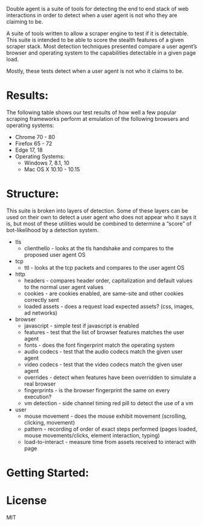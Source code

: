 Double agent is a suite of tools for detecting the end to end stack of web interactions in order to detect when a 
user agent is not who they are claiming to be.

A suite of tools written to allow a scraper engine to test if it is detectable. This suite is intended to be able to 
score the stealth features of a given scraper stack. Most detection techniques presented compare a user agent’s browser 
and operating system to the capabilities detectable in a given page load.

Mostly, these tests detect when a user agent is not who it claims to be.

# Results:
The following table shows our test results of how well a few popular scraping frameworks perform at emulation of the 
following browsers and operating systems:
- Chrome 70 - 80
- Firefox 65 - 72
- Edge 17, 18
- Operating Systems: 
    - Windows 7, 8.1, 10
    - Mac OS X 10.10 - 10.15


# Structure:
This suite is broken into layers of detection. Some of these layers can be used on their own to detect a user agent who 
does not appear who it says it is, but most of these utilities would be combined to determine a “score” of bot-likelihood 
by a detection system.

- tls <link>
  - clienthello - looks at the tls handshake and compares to the proposed user agent OS
- tcp <link>
  - ttl - looks at the tcp packets and compares to the user agent OS
- http <link>
  - headers - compares header order, capitalization and default values to the normal user agent values
  - cookies - are cookies enabled, are same-site and other cookies correctly sent
  - loaded assets - does a request load expected assets? (css, images, ad networks)
- browser <link>
  - javascript - simple test if javascript is enabled
  - features - test that the list of browser features matches the user agent
  - fonts - does the font fingerprint match the operating system
  - audio codecs - test that the audio codecs match the given user agent
  - video codecs - test that the video codecs match the given user agent
  - overrides - detect when features have been overridden to simulate a real browser
  - fingerprints - is the browser fingerprint the same on every execution?
  - vm detection - side channel timing red pill to detect the use of a vm
- user <link>
  - mouse movement - does the mouse exhibit movement (scrolling, clicking, movement)
  - pattern - recording of order of exact steps performed (pages loaded, mouse movements/clicks, element interaction, typing)
  - load-to-interact - measure time from assets received to interact with page

# Getting Started:


# License
MIT
